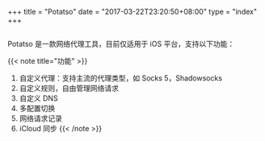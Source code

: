 +++
title = "Potatso"
date = "2017-03-22T23:20:50+08:00"
type = "index"
+++

<a href="https://potatso.com" class="download"><img src="/images/download.svg" alt=""></a>

Potatso 是一款网络代理工具，目前仅适用于 iOS 平台，支持以下功能：

{{< note title="功能" >}}
1. 自定义代理：支持主流的代理类型，如 Socks 5，Shadowsocks 
2. 自定义规则，自由管理网络请求
3. 自定义 DNS
4. 多配置切换
5. 网络请求记录
6. iCloud 同步
{{< /note >}}
